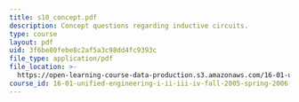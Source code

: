 ```yaml
---
title: s10_concept.pdf
description: Concept questions regarding inductive circuits.
type: course
layout: pdf
uid: 3f6be80febe8c2af5a3c98dd4fc9393c
file_type: application/pdf
file_location: >-
  https://open-learning-course-data-production.s3.amazonaws.com/16-01-unified-engineering-i-ii-iii-iv-fall-2005-spring-2006/3f6be80febe8c2af5a3c98dd4fc9393c_s10_concept.pdf
course_id: 16-01-unified-engineering-i-ii-iii-iv-fall-2005-spring-2006
---
```

